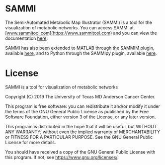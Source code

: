# SAMMI
The Semi-Automated Metabolic Map Illustrator (SAMMI) is a tool for the visualization of metabolic networks. You can access SAMMI at [www.sammitool.com](https://www.sammitool.com) and you can view the documentation [here](https://sammi.readthedocs.io/en/latest/index.html).

SAMMI has also been extended to MATLAB through the SAMMIM plugin, available [here](https://sammim.readthedocs.io/en/latest/index.html), and to Python through the SAMMIpy plugin, available [here](https://sammipy.readthedocs.io/en/latest/index.html).

# License
SAMMI is a tool for visualization of metabolic networks

Copyright (C) 2019 The University of Texas MD Anderson Cancer Center.

This program is free software: you can redistribute it and/or modify it under the terms of the GNU General Public License as published by the Free Software Foundation, either version 3 of the License, or any later version.

This program is distributed in the hope that it will be useful, but WITHOUT ANY WARRANTY; without even the implied warranty of MERCHANTABILITY or FITNESS FOR A PARTICULAR PURPOSE. See the GNU General Public License for more details.

You should have received a copy of the GNU General Public License  with this program. If not, see <https://www.gnu.org/licenses/>.
